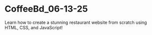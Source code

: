 # CoffeeBd_06-13-25
Learn how to create a stunning restaurant website from scratch using HTML, CSS, and JavaScript!
